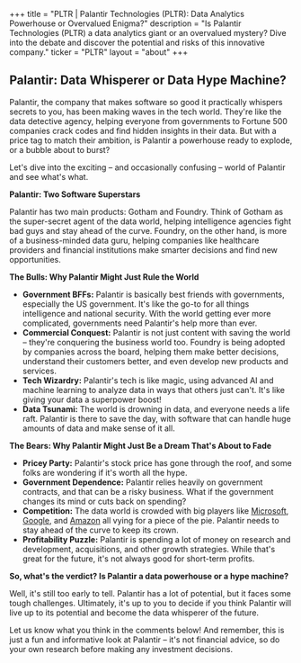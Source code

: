 +++
title = "PLTR |  Palantir Technologies (PLTR): Data Analytics Powerhouse or Overvalued Enigma?"
description = "Is Palantir Technologies (PLTR) a data analytics giant or an overvalued mystery? Dive into the debate and discover the potential and risks of this innovative company."
ticker = "PLTR"
layout = "about"
+++

        


## Palantir: Data Whisperer or Data Hype Machine?

Palantir, the company that makes software so good it practically whispers secrets to you, has been making waves in the tech world. They're like the data detective agency, helping everyone from governments to Fortune 500 companies crack codes and find hidden insights in their data. But with a price tag to match their ambition, is Palantir a powerhouse ready to explode, or a bubble about to burst?

Let's dive into the exciting – and occasionally confusing – world of Palantir and see what's what.

**Palantir: Two Software Superstars**

Palantir has two main products: Gotham and Foundry. Think of Gotham as the super-secret agent of the data world, helping intelligence agencies fight bad guys and stay ahead of the curve.  Foundry, on the other hand, is more of a business-minded data guru, helping companies like healthcare providers and financial institutions make smarter decisions and find new opportunities.

**The Bulls: Why Palantir Might Just Rule the World**

* **Government BFFs:** Palantir is basically best friends with governments, especially the US government. It's like the go-to for all things intelligence and national security. With the world getting ever more complicated, governments need Palantir's help more than ever.
* **Commercial Conquest:** Palantir is not just content with saving the world – they're conquering the business world too.  Foundry is being adopted by companies across the board, helping them make better decisions, understand their customers better, and even develop new products and services.
* **Tech Wizardry:** Palantir's tech is like magic, using advanced AI and machine learning to analyze data in ways that others just can't. It's like giving your data a superpower boost!
* **Data Tsunami:**  The world is drowning in data, and everyone needs a life raft. Palantir is there to save the day, with software that can handle huge amounts of data and make sense of it all.

**The Bears: Why Palantir Might Just Be a Dream That's About to Fade**

* **Pricey Party:** Palantir's stock price has gone through the roof, and some folks are wondering if it's worth all the hype.
* **Government Dependence:** Palantir relies heavily on government contracts, and that can be a risky business. What if the government changes its mind or cuts back on spending? 
* **Competition:**  The data world is crowded with big players like [Microsoft](/stocks/msft/), [Google](/stocks/goog/), and [Amazon](/stocks/amzn/) all vying for a piece of the pie. Palantir needs to stay ahead of the curve to keep its crown.
* **Profitability Puzzle:** Palantir is spending a lot of money on research and development, acquisitions, and other growth strategies. While that's great for the future, it's not always good for short-term profits. 

**So, what's the verdict? Is Palantir a data powerhouse or a hype machine?** 

Well, it's still too early to tell. Palantir has a lot of potential, but it faces some tough challenges.  Ultimately, it's up to you to decide if you think Palantir will live up to its potential and become the data whisperer of the future. 

Let us know what you think in the comments below! And remember, this is just a fun and informative look at Palantir – it's not financial advice, so do your own research before making any investment decisions. 

        
